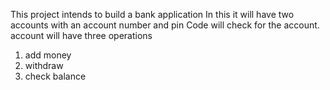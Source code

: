This project intends to build a bank application 
In this it will have two accounts with an account number and pin
Code will check for the account.
account will have three operations
1. add money
2. withdraw 
3. check balance


